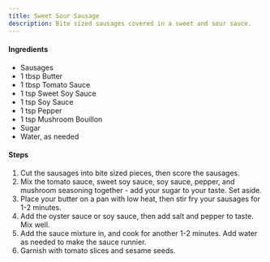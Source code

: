 ```yaml
---
title: Sweet Sour Sausage
description: Bite sized sausages covered in a sweet and sour sauce.
---
```


#### Ingredients

- Sausages
- 1 tbsp Butter
- 1 tbsp Tomato Sauce
- 1 tsp Sweet Soy Sauce
- 1 tsp Soy Sauce
- 1 tsp Pepper
- 1 tsp Mushroom Bouillon
- Sugar
- Water, as needed

#### Steps

1. Cut the sausages into bite sized pieces, then score the sausages.
2. Mix the tomato sauce, sweet soy sauce, soy sauce, pepper, and mushroom seasoning together - add your sugar to your taste. Set aside.
3. Place your butter on a pan with low heat, then stir fry your sausages for 1-2 minutes.
4. Add the oyster sauce or soy sauce, then add salt and pepper to taste. Mix well.
5. Add the sauce mixture in, and cook for another 1-2 minutes. Add water as needed to make the sauce runnier.
6. Garnish with tomato slices and sesame seeds.
